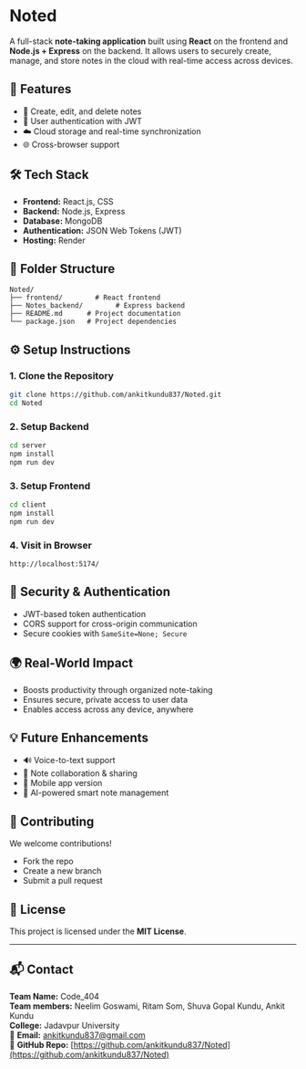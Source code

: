 
# Noted

A full-stack **note-taking application** built using **React** on the frontend and **Node.js + Express** on the backend. It allows users to securely create, manage, and store notes in the cloud with real-time access across devices.

## 🚀 Features

- 📝 Create, edit, and delete notes
- 🔐 User authentication with JWT
- ☁️ Cloud storage and real-time synchronization
- 🌐 Cross-browser support

## 🛠️ Tech Stack

- **Frontend:** React.js, CSS
- **Backend:** Node.js, Express
- **Database:** MongoDB
- **Authentication:** JSON Web Tokens (JWT)
- **Hosting:** Render

## 📁 Folder Structure

```
Noted/
├── frontend/        # React frontend
├── Notes_backend/        # Express backend
├── README.md      # Project documentation
└── package.json   # Project dependencies

```

## ⚙️ Setup Instructions

### 1. Clone the Repository

```bash
git clone https://github.com/ankitkundu837/Noted.git
cd Noted
```

### 2. Setup Backend

```bash
cd server
npm install
npm run dev 
```

### 3. Setup Frontend

```bash
cd client
npm install
npm run dev 
```

### 4. Visit in Browser

```
http://localhost:5174/
```

## 🔐 Security & Authentication

- JWT-based token authentication
- CORS support for cross-origin communication
- Secure cookies with `SameSite=None; Secure`

## 🌍 Real-World Impact

- Boosts productivity through organized note-taking
- Ensures secure, private access to user data
- Enables access across any device, anywhere

## 💡 Future Enhancements

- 🔊 Voice-to-text support
- 👥 Note collaboration & sharing
- 📱 Mobile app version
- 🧠 AI-powered smart note management

## 🤝 Contributing

We welcome contributions!

- Fork the repo
- Create a new branch
- Submit a pull request

## 📜 License

This project is licensed under the **MIT License**.

---

## 📬 Contact

**Team Name:** Code_404  
**Team members:** Neelim Goswami, Ritam Som, Shuva Gopal Kundu, Ankit Kundu  
**College:** Jadavpur University  
📧 **Email:** [ankitkundu837@gmail.com](mailto:ankitkundu837@gmail.com)  
🔗 **GitHub Repo:** [https://github.com/ankitkundu837/Noted](https://github.com/ankitkundu837/Noted)
